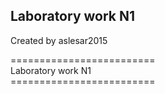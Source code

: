 
Laboratory work N1 <br>
--------------------------
Created by aslesar2015

=========================<br>
Laboratory work N1<br>
=========================<br>


